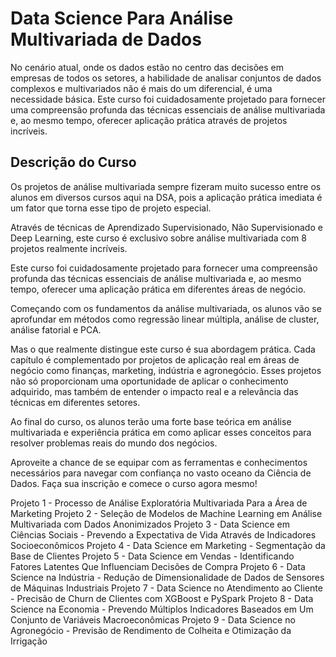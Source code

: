 # Data Science Para Análise Multivariada de Dados

No cenário atual, onde os dados estão no centro das decisões em empresas de todos os setores, a habilidade de analisar conjuntos de dados complexos e multivariados não é mais do um diferencial, é uma necessidade básica. Este curso foi cuidadosamente projetado para fornecer uma compreensão profunda das técnicas essenciais de análise multivariada e, ao mesmo tempo, oferecer aplicação prática através de projetos incríveis.

## Descrição do Curso

Os projetos de análise multivariada sempre fizeram muito sucesso entre os alunos em diversos cursos aqui na DSA, pois a aplicação prática imediata é um fator que torna esse tipo de projeto especial.

Através de técnicas de Aprendizado Supervisionado, Não Supervisionado e Deep Learning, este curso é exclusivo sobre análise multivariada com 8 projetos realmente incríveis.

Este curso foi cuidadosamente projetado para fornecer uma compreensão profunda das técnicas essenciais de análise multivariada e, ao mesmo tempo, oferecer uma aplicação prática em diferentes áreas de negócio.

Começando com os fundamentos da análise multivariada, os alunos vão se aprofundar em métodos como regressão linear múltipla, análise de cluster, análise fatorial e PCA.

Mas o que realmente distingue este curso é sua abordagem prática. Cada capítulo é complementado por projetos de aplicação real em áreas de negócio como finanças, marketing, indústria e agronegócio. Esses projetos não só proporcionam uma oportunidade de aplicar o conhecimento adquirido, mas também de entender o impacto real e a relevância das técnicas em diferentes setores.

Ao final do curso, os alunos terão uma forte base teórica em análise multivariada e experiência prática em como aplicar esses conceitos para resolver problemas reais do mundo dos negócios.

Aproveite a chance de se equipar com as ferramentas e conhecimentos necessários para navegar com confiança no vasto oceano da Ciência de Dados. Faça sua inscrição e comece o curso agora mesmo!

Projeto 1 - Processo de Análise Exploratória Multivariada Para a Área de Marketing
Projeto 2 - Seleção de Modelos de Machine Learning em Análise Multivariada com Dados Anonimizados
Projeto 3 - Data Science em Ciências Sociais - Prevendo a Expectativa de Vida Através de Indicadores Socioeconômicos
Projeto 4 - Data Science em Marketing - Segmentação da Base de Clientes
Projeto 5 - Data Science em Vendas - Identificando Fatores Latentes Que Influenciam Decisões de Compra
Projeto 6 - Data Science na Indústria - Redução de Dimensionalidade de Dados de Sensores de Máquinas Industriais
Projeto 7 - Data Science no Atendimento ao Cliente - Precisão de Churn de Clientes com XGBoost e PySpark
Projeto 8 - Data Science na Economia - Prevendo Múltiplos Indicadores Baseados em Um Conjunto de Variáveis Macroeconômicas
Projeto 9 - Data Science no Agronegócio - Previsão de Rendimento de Colheita e Otimização da Irrigação